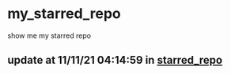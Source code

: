 # my_starred_repo
show me my starred repo

update at 11/11/21 04:14:59 in [starred_repo](./index.html)
---

